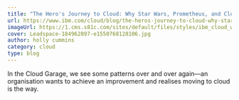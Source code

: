 ```yaml
---
title: "The Hero's Journey to Cloud: Why Star Wars, Prometheus, and Cloud Are All Interconnected"
url: https://www.ibm.com/cloud/blog/the-heros-journey-to-cloud-why-star-wars-prometheus-and-cloud-are-all-interconnected
imageUrl: https://1.cms.s81c.com/sites/default/files/styles/ibm_cloud_wide_background/public/2019-03-04/Leadspace-184962897-e1550768128106.jpg?itok=8FbpokWu
cover: Leadspace-184962897-e1550768128106.jpg
author: holly cummins
category: cloud
type: blog
---
```


In the Cloud Garage, we see some patterns over and over again—an organisation wants to achieve an improvement and realises moving to cloud is the way.
